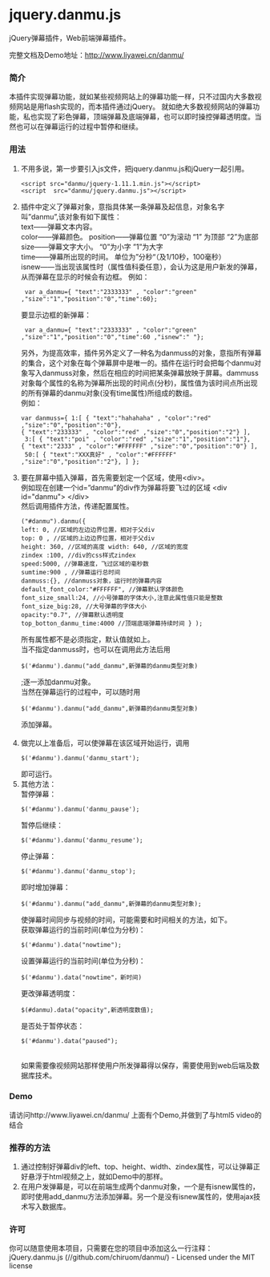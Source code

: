 # jquery.danmu.js
jQuery弹幕插件，Web前端弹幕插件。

完整文档及Demo地址：http://www.liyawei.cn/danmu/

<h3>简介</h3>

本插件实现弹幕功能，就如某些视频网站上的弹幕功能一样，只不过国内大多数视频网站是用flash实现的，而本插件通过jQuery。
就如绝大多数视频网站的弹幕功能，私也实现了彩色弹幕，顶端弹幕及底端弹幕，也可以即时操控弹幕透明度。当然也可以在弹幕运行的过程中暂停和继续。

<h3>用法</h3>

<p>
              <ol>
            <li>不用多说，第一步要引入js文件，把jquery.danmu.js和jQuery一起引用。
<pre><code class="language-html">&lt;script src=&quot;danmu/jquery-1.11.1.min.js&quot;&gt;&lt;/script&gt; 
&lt;script  src=&quot;danmu/jquery.danmu.js&quot;&gt;&lt;/script&gt;</code></pre>
            </li>
            <li>
              插件中定义了弹幕对象，意指具体某一条弹幕及起信息，对象名字叫”danmu”,该对象有如下属性：<br> 
              text——弹幕文本内容。 <br>
              color——弹幕颜色。 position——弹幕位置 “0”为滚动 “1” 为顶部 “2”为底部 <br>
              size——弹幕文字大小。 “0”为小字 ”1”为大字<br> 
              time——弹幕所出现的时间。 单位为”分秒“（及1/10秒，100毫秒）<br>
              isnew——当出现该属性时（属性值科委任意），会认为这是用户新发的弹幕，从而弹幕在显示的时候会有边框。
               例如：
               <pre><code class="language-js"> var a_danmu={ &quot;text&quot;:&quot;2333333&quot; , &quot;color&quot;:&quot;green&quot; ,&quot;size&quot;:&quot;1&quot;,&quot;position&quot;:&quot;0&quot;,&quot;time&quot;:60}; </code></pre>
               要显示边框的新弹幕：
                    <pre><code class="language-js"> var a_danmu={ &quot;text&quot;:&quot;2333333&quot; , &quot;color&quot;:&quot;green&quot; ,&quot;size&quot;:&quot;1&quot;,&quot;position&quot;:&quot;0&quot;,&quot;time&quot;:60 ,&quot;isnew&quot;:&quot; &quot;}; </code></pre>
               另外，为提高效率，插件另外定义了一种名为danmuss的对象，意指所有弹幕的集合，这个对象在每个弹幕屏中是唯一的。插件在运行时会把每个danmu对象写入danmuss对象，然后在相应的时间把某条弹幕放映于屏幕。dammuss对象每个属性的名称为弹幕所出现的时间点(分秒)，属性值为该时间点所出现的所有弹幕的danmu对象(没有time属性)所组成的数组。<br>
               例如： 
<pre><code class="language-js">var danmuss={ 1:[ { &quot;text&quot;:&quot;hahahaha&quot; , &quot;color&quot;:&quot;red&quot; ,&quot;size&quot;:&quot;0&quot;,&quot;position&quot;:&quot;0&quot;}, <br>{ &quot;text&quot;:&quot;233333&quot; , &quot;color&quot;:&quot;red&quot; ,&quot;size&quot;:&quot;0&quot;,&quot;position&quot;:&quot;2&quot;} ],<br> 3:[ { &quot;text&quot;:&quot;poi&quot; , &quot;color&quot;:&quot;red&quot; ,&quot;size&quot;:&quot;1&quot;,&quot;position&quot;:&quot;1&quot;}, <br>{ &quot;text&quot;:&quot;2333&quot; , &quot;color&quot;:&quot;#FFFFFF&quot; ,&quot;size&quot;:&quot;0&quot;,&quot;position&quot;:&quot;0&quot;} ],<br> 50:[ { &quot;text&quot;:&quot;XXX真好&quot; , &quot;color&quot;:&quot;#FFFFFF&quot; ,&quot;size&quot;:&quot;0&quot;,&quot;position&quot;:&quot;2&quot;}, ] };</code></pre> 
            </li>
            <li>
            要在屏幕中插入弹幕，首先需要划定一个区域，使用&lt;div&gt;。 <br>例如现在创建一个id=”danmu”的div作为弹幕将要飞过的区域 &lt;div id=&quot;danmu&quot;&gt; &lt;/div&gt; <br>然后调用插件方法，传递配置属性。<br>
<pre><code class="language-js">(&quot;#danmu&quot;).danmu({
left: 0, //区域的左边边界位置，相对于父div 
top: 0 , //区域的上边边界位置，相对于父div 
height: 360, //区域的高度 width: 640, //区域的宽度 
zindex :100, //div的css样式zindex
speed:5000, //弹幕速度，飞过区域的毫秒数 
sumtime:900 , //弹幕运行总时间
danmuss:{}, //danmuss对象，运行时的弹幕内容 
default_font_color:&quot;#FFFFFF&quot;, //弹幕默认字体颜色 
font_size_small:24, //小号弹幕的字体大小,注意此属性值只能是整数
font_size_big:28, //大号弹幕的字体大小 
opacity:&quot;0.7&quot;, //弹幕默认透明度 
top_botton_danmu_time:4000 //顶端底端弹幕持续时间 } );</code></pre> 
所有属性都不是必须指定，默认值就如上。<br>
当不指定danmuss时，也可以在调用此方法后用
<pre><code class="language-js">$('#danmu').danmu(&quot;add_danmu&quot;,新弹幕的danmu类型对象)</code></pre>
;逐一添加danmu对象。 <br>
当然在弹幕运行的过程中，可以随时用 <pre><code class="language-js">$('#danmu').danmu(&quot;add_danmu&quot;,新弹幕的danmu类型对象) </code></pre>添加弹幕。 <br>
<br> 
</li>
<li>
做完以上准备后，可以使弹幕在该区域开始运行，调用<pre><code class="language-js">$('#danmu').danmu('danmu_start'); </code></pre>即可运行。<br> 
</li>
<li>
其他方法：<br> 暂停弹幕：<pre><code class="language-js">$('#danmu').danmu('danmu_pause'); </code></pre> 
暂停后继续：<pre><code class="language-js">$('#danmu').danmu('danmu_resume'); </code></pre>
停止弹幕：<pre><code class="language-js">$('#danmu').danmu('danmu_stop');  </code></pre>
即时增加弹幕：<pre><code class="language-js">$('#danmu').danmu(&quot;add_danmu&quot;,新弹幕的danmu类型对象); </code></pre>使弹幕时间同步与视频的时间，可能需要和时间相关的方法，如下。<br>
获取弹幕运行的当前时间(单位为分秒)：<pre><code class="language-js">$('#danmu').data(&quot;nowtime&quot;); </code></pre> 
设置弹幕运行的当前时间(单位为分秒)：<pre><code class="language-js">$('#danmu').data(&quot;nowtime&quot;，新时间)  </code></pre> 
更改弹幕透明度：<pre><code class="language-js">$(#danmu).data(&quot;opacity&quot;,新透明度数值);</code></pre> 是否处于暂停状态：<pre><code class="language-js">$('#danmu').data("paused");</code></pre>
<br>如果需要像视频网站那样使用户所发弹幕得以保存，需要使用到web后端及数据库技术。

</li>
</ol>
<h3>Demo</h3>
<p>请访问http://www.liyawei.cn/danmu/  上面有个Demo,并做到了与html5 video的结合</p> 
<h3>推荐的方法</h3>
<ol>
<li>
 通过控制好弹幕div的left、top、height、width、zindex属性，可以让弹幕正好悬浮于html视频之上，就如Demo中的那样。
</li>
<li>
在用户发弹幕是，可以在前端生成两个danmu对象，一个是有isnew属性的，即时使用add_danmu方法添加弹幕。另一个是没有isnew属性的，使用ajax技术写入数据库。
</li>
</ol>
<h3>许可</h3>
<p>你可以随意使用本项目，只需要在您的项目中添加这么一行注释：<br>
jQuery.danmu.js (//github.com/chiruom/danmu/) - Licensed under the MIT license</p> 
